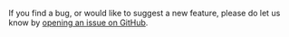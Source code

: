 If you find a bug, or would like to suggest a new feature, please do let us know by [opening an issue on GitHub](https://github.com/GIS4WRF/gis4wrf/issues).